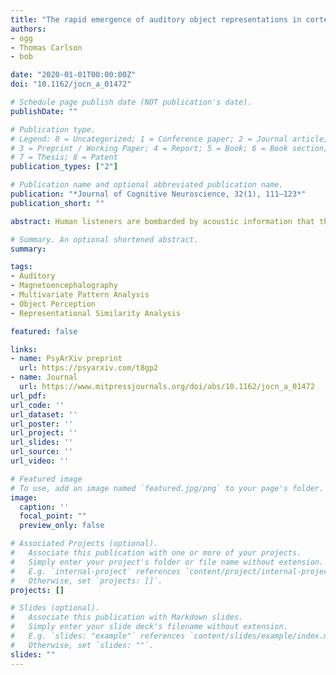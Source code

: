 ```yaml
---
title: "The rapid emergence of auditory object representations in cortex reflect central acoustic attributes"
authors:
- ogg 
- Thomas Carlson
- bob

date: "2020-01-01T00:00:00Z"
doi: "10.1162/jocn_a_01472"

# Schedule page publish date (NOT publication's date).
publishDate: ""

# Publication type.
# Legend: 0 = Uncategorized; 1 = Conference paper; 2 = Journal article;
# 3 = Preprint / Working Paper; 4 = Report; 5 = Book; 6 = Book section;
# 7 = Thesis; 8 = Patent
publication_types: ["2"]

# Publication name and optional abbreviated publication name.
publication: "*Journal of Cognitive Neuroscience, 32(1), 111–123*"
publication_short: ""

abstract: Human listeners are bombarded by acoustic information that the brain rapidly organizes into coherent percepts of objects and events in the environment, which aids speech and music perception. The efficiency of auditory object recognition belies the critical constraint that acoustic stimuli necessarily require time to unfold. Using magentoencephalography (MEG), we studied the time course of the neural processes that transform dynamic acoustic information into auditory object representations. Participants listened to a diverse set of 36 tokens comprising everyday sounds from a typical human environment. Multivariate pattern analysis was used to decode the sound tokens from the MEG recordings. We show that sound tokens can be decoded from brain activity beginning 90 milliseconds after stimulus onset with peak decoding performance occurring at 155 milliseconds post stimulus onset. Decoding performance was primarily driven by differences between category representations (e.g., environmental vs. instrument sounds), although within-category decoding was better than chance. Representational similarity analysis revealed that these emerging neural representations were related to harmonic and spectrotemporal differences among the stimuli, which correspond to canonical acoustic features processed by the auditory pathway. Our findings begin to link the processing of physical sound properties with the perception of auditory objects and events in cortex.

# Summary. An optional shortened abstract.
summary: 

tags:
- Auditory
- Magnetoencephalography
- Multivariate Pattern Analysis
- Object Perception
- Representational Similarity Analysis

featured: false

links:
- name: PsyArXiv preprint
  url: https://psyarxiv.com/t8gp2
- name: Journal
  url: https://www.mitpressjournals.org/doi/abs/10.1162/jocn_a_01472
url_pdf:
url_code: ''
url_dataset: ''
url_poster: ''
url_project: ''
url_slides: ''
url_source: ''
url_video: ''

# Featured image
# To use, add an image named `featured.jpg/png` to your page's folder. 
image:
  caption: ''
  focal_point: ""
  preview_only: false

# Associated Projects (optional).
#   Associate this publication with one or more of your projects.
#   Simply enter your project's folder or file name without extension.
#   E.g. `internal-project` references `content/project/internal-project/index.md`.
#   Otherwise, set `projects: []`.
projects: []

# Slides (optional).
#   Associate this publication with Markdown slides.
#   Simply enter your slide deck's filename without extension.
#   E.g. `slides: "example"` references `content/slides/example/index.md`.
#   Otherwise, set `slides: ""`.
slides: ""
---
```



